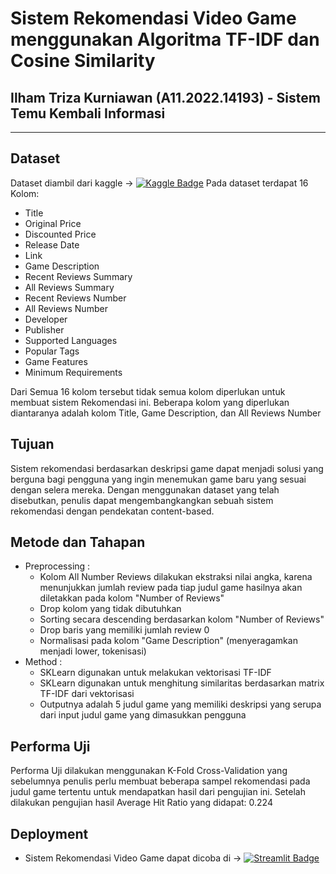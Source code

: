 # **Sistem Rekomendasi Video Game menggunakan Algoritma TF-IDF dan Cosine Similarity**

## Ilham Triza Kurniawan (A11.2022.14193) - Sistem Temu Kembali Informasi

---

## Dataset

Dataset diambil dari kaggle → [![Kaggle Badge](https://img.shields.io/badge/Kaggle-blue?style=flat&logo=kaggle&logoColor=white)](https://www.kaggle.com/datasets/nikatomashvili/steam-games-dataset/data)
Pada dataset terdapat 16 Kolom:

- Title
- Original Price
- Discounted Price
- Release Date
- Link
- Game Description
- Recent Reviews Summary
- All Reviews Summary
- Recent Reviews Number
- All Reviews Number
- Developer
- Publisher
- Supported Languages
- Popular Tags
- Game Features
- Minimum Requirements

Dari Semua 16 kolom tersebut tidak semua kolom diperlukan untuk membuat sistem Rekomendasi ini. Beberapa kolom yang diperlukan diantaranya adalah kolom Title, Game Description, dan All Reviews Number

## Tujuan

Sistem rekomendasi berdasarkan deskripsi game dapat menjadi solusi yang berguna bagi pengguna yang ingin menemukan game baru yang sesuai dengan selera mereka. Dengan menggunakan dataset yang telah disebutkan, penulis dapat mengembangkangkan sebuah sistem rekomendasi dengan pendekatan content-based.

## Metode dan Tahapan

- Preprocessing :
  - Kolom All Number Reviews dilakukan ekstraksi nilai angka, karena menunjukkan jumlah review pada tiap judul game hasilnya akan diletakkan pada kolom "Number of Reviews"
  - Drop kolom yang tidak dibutuhkan
  - Sorting secara descending berdasarkan kolom "Number of Reviews"
  - Drop baris yang memiliki jumlah review 0
  - Normalisasi pada kolom "Game Description" (menyeragamkan menjadi lower, tokenisasi)
- Method :
  - SKLearn digunakan untuk melakukan vektorisasi TF-IDF
  - SKLearn digunakan untuk menghitung similaritas berdasarkan matrix TF-IDF dari vektorisasi
  - Outputnya adalah 5 judul game yang memiliki deskripsi yang serupa dari input judul game yang dimasukkan pengguna

## Performa Uji

Performa Uji dilakukan menggunakan K-Fold Cross-Validation yang sebelumnya penulis perlu membuat beberapa sampel rekomendasi pada judul game tertentu untuk mendapatkan hasil dari pengujian ini.
Setelah dilakukan pengujian hasil Average Hit Ratio yang didapat: 0.224

## Deployment

- Sistem Rekomendasi Video Game dapat dicoba di → [![Streamlit Badge](https://img.shields.io/badge/Streamlit-red?style=flat&logo=streamlit&logoColor=white)](https://ilhamtriza-game-rec.streamlit.app/)
